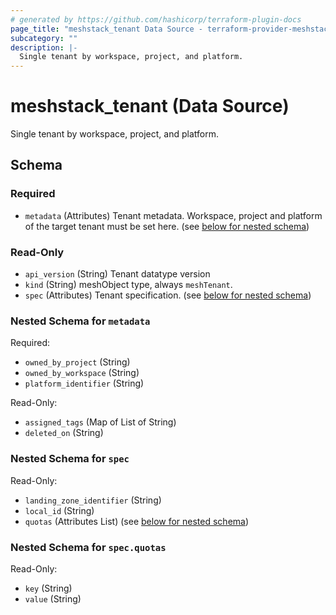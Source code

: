 ```yaml
---
# generated by https://github.com/hashicorp/terraform-plugin-docs
page_title: "meshstack_tenant Data Source - terraform-provider-meshstack"
subcategory: ""
description: |-
  Single tenant by workspace, project, and platform.
---
```


# meshstack_tenant (Data Source)

Single tenant by workspace, project, and platform.



<!-- schema generated by tfplugindocs -->
## Schema

### Required

- `metadata` (Attributes) Tenant metadata. Workspace, project and platform of the target tenant must be set here. (see [below for nested schema](#nestedatt--metadata))

### Read-Only

- `api_version` (String) Tenant datatype version
- `kind` (String) meshObject type, always `meshTenant`.
- `spec` (Attributes) Tenant specification. (see [below for nested schema](#nestedatt--spec))

<a id="nestedatt--metadata"></a>
### Nested Schema for `metadata`

Required:

- `owned_by_project` (String)
- `owned_by_workspace` (String)
- `platform_identifier` (String)

Read-Only:

- `assigned_tags` (Map of List of String)
- `deleted_on` (String)


<a id="nestedatt--spec"></a>
### Nested Schema for `spec`

Read-Only:

- `landing_zone_identifier` (String)
- `local_id` (String)
- `quotas` (Attributes List) (see [below for nested schema](#nestedatt--spec--quotas))

<a id="nestedatt--spec--quotas"></a>
### Nested Schema for `spec.quotas`

Read-Only:

- `key` (String)
- `value` (String)
